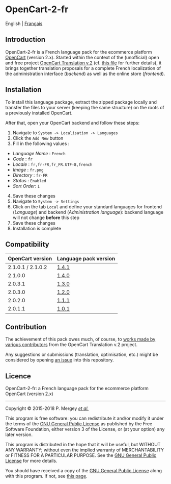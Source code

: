 # OpenCart-2-fr

English | [Français](README-fr.md)

## Introduction

OpenCart-2-fr is a French language pack for the ecommerce platform [OpenCart](http://www.opencart.com/) (version 2.x). Started within the context of the (unofficial) open and free project [OpenCart Translation v.2](https://crowdin.com/project/opencart-translation-v2) (cf. [this file](readme.txt) for further details), it brings together translation proposals for a complete French localization of the administration interface (_backend_) as well as the online store (_frontend_).

## Installation

To install this language package, extract the zipped package locally and transfer the files to your server (keeping the same structure) on the roots of a previously installed OpenCart.

After that, open your OpenCart backend and follow these steps:

1. Navigate to `System -> Localisation -> Languages`
2. Click the `Add New` button
3. Fill in the following values :
  - _Language Name_ : `French`
  - _Code_ : `fr`
  - _Locale_ : `fr,fr-FR,fr_FR.UTF-8,french`
  - _Image_ : `fr.png`
  - _Directory_ : `fr-FR`
  - _Status_ : `Enabled`
  - _Sort Order_: `1`
4. Save these changes
5. Navigate to `System -> Settings`
6. Click on the tab `Local` and define your standard languages for frontend (_Language_) and backend (_Administration language_): backend language will not change **before** this step
7. Save these changes
8. Installation is complete

## Compatibility

OpenCart version | Language pack version
---------------- | ----------------------------
2.1.0.1 / 2.1.0.2| [1.4.1](https://github.com/gizmecano/opencart-2-fr/releases/tag/1.4.1)
2.1.0.0          | [1.4.0](https://github.com/gizmecano/opencart-2-fr/releases/tag/1.4.0)
2.0.3.1          | [1.3.0](https://github.com/gizmecano/opencart-2-fr/releases/tag/1.3.0)
2.0.3.0          | [1.2.0](https://github.com/gizmecano/opencart-2-fr/releases/tag/1.2.0)
2.0.2.0          | [1.1.1](https://github.com/gizmecano/opencart-2-fr/releases/tag/1.1.1)
2.0.1.1          | [1.0.1](https://github.com/gizmecano/opencart-2-fr/releases/tag/1.0.1)

## Contribution

The achievement of this pack owes much, of course, to [works made by various contributors](https://crowdin.com/project/opencart-translation-v2/fr/activity) from the OpenCart Translation v.2 project.

Any suggestions or submissions (translation, optimisation, etc.) might be considered by opening [an issue](https://github.com/gizmecano/opencart-2-fr/issues) into this repository.

## Licence

OpenCart-2-fr: a French language pack for the ecommerce platform OpenCart (version 2.x)

--------------------------------------------------------------------------------

Copyright © 2015-2018 P. Mergey [_et al._](#contribution)

This program is free software: you can redistribute it and/or modify it under the terms of the [GNU General Public License](LICENSE) as published by the Free Software Foundation, either version 3 of the License, or (at your option) any later version.

This program is distributed in the hope that it will be useful, but WITHOUT ANY WARRANTY; without even the implied warranty of MERCHANTABILITY or FITNESS FOR A PARTICULAR PURPOSE. See the [GNU General Public License](LICENSE) for more details.

You should have received a copy of the [GNU General Public License](LICENSE) along with this program. If not, see [this page](http://www.gnu.org/licenses/gpl-3.0.txt).
